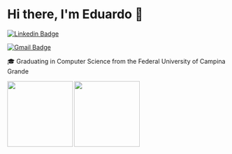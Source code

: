 <h1>Hi there, I'm Eduardo
  👋
</h1>

[![Linkedin Badge](https://img.shields.io/badge/-Eduardo-blue?style=flat-square&logo=Linkedin&logoColor=white&link=https://www.linkedin.com/in/eduardo-pereira-b2a698180/)](https://www.linkedin.com/in/eduardo-pereira-b2a698180/)

[![Gmail Badge](https://img.shields.io/badge/-pereiraedu16@gmail.com-c14438?style=flat-square&logo=Gmail&logoColor=white&link=mailto:pereiraedu16@gmail.com)](mailto:pereiraedu16@gmail.com)

🎓 Graduating in Computer Science from the Federal University of Campina Grande


<a href="https://github.com/eduardopds/github-readme-statst">
  <img align="left"  height='150px' src="https://github-readme-stats.vercel.app/api?username=eduardopds&show_icons=true&theme=dark" />
</a>

<a href="https://github.com/eduardopds/github-readme-stats">
  <img align="left" height='150px' src="https://github-readme-stats.vercel.app/api/top-langs/?username=thalytabdn&hide=jupyter%20notebook,html&layout=compact&theme=dark" />
</a><br><br><br><br><br><br><br><br>
<br>
